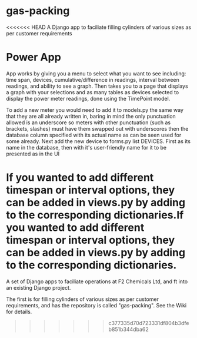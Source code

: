 # gas-packing
<<<<<<< HEAD
A Django app to faciliate filling cylinders of various sizes as per customer requirements

# Power App
App works by giving you a menu to select what you want to see including: time span, devices, cumulative/difference in readings, interval between readings, and ability to see a graph.
Then takes you to a page that displays a graph with your selections and as many tables as devices selected to display the power meter readings, done using the TimePoint model.

To add a new meter you would need to add it to models.py the same way that they are all already written in, baring in mind the only punctuation allowed is an underscore so meters with 
other punctuation (such as brackets, slashes) must have them swapped out with underscores then the database column specified with its actual name as can be seen used for some already.
Next add the new device to forms.py list DEVICES. First as its name in the database, then with it's user-friendly name for it to be presented as in the UI

If you wanted to add different timespan or interval options, they can be added in views.py by adding to the corresponding dictionaries.If you wanted to add different timespan or interval options, they can be added in views.py by adding to the corresponding dictionaries.
=======
A set of Django apps to faciliate operations at F2 Chemicals Ltd, and ft into an existing Django project.

The first is for filling cylinders of various sizes as per customer requirements, and has the repository is called "gas-packing". See the Wiki for details.
>>>>>>> c377335d70d723331df804b3dfeb851b344dba62
